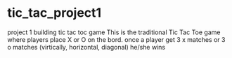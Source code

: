 # tic_tac_project1
project 1 building tic tac toc game
This is the traditional Tic Tac Toe game where players place X or O on the bord.
once a player get 3 x matches or 3 o matches (virtically, horizontal, diagonal) he/she wins
